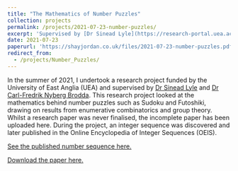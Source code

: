 ```yaml
---
title: "The Mathematics of Number Puzzles"
collection: projects
permalink: /projects/2021-07-23-number-puzzles/
excerpt: 'Supervised by [Dr Sinead Lyle](https://research-portal.uea.ac.uk/en/persons/sinead-lyle) and [Dr Carl-Fredrik Nyberg Brodda](https://sites.google.com/view/cf-nb/), I researched the mathematics of number puzzles such as Sudoku and Futoshiki. My research paper was never finished, however the incomplete paper has been uploaded here. During this project, a number sequence was discovered and was published in the OEIS.'
date: 2021-07-23
paperurl: 'https://shayjordan.co.uk/files/2021-07-23-number-puzzles.pdf'
redirect_from: 
  - /projects/Number_Puzzles/
---
```

In the summer of 2021, I undertook a research project funded by the University of East Anglia (UEA) and supervised by [Dr Sinead Lyle](https://research-portal.uea.ac.uk/en/persons/sinead-lyle) and [Dr Carl-Fredrik Nyberg Brodda](https://sites.google.com/view/cf-nb/). This research project looked at the mathematics behind number puzzles such as Sudoku and Futoshiki, drawing on results from enumerative combinatorics and group theory. Whilst a research paper was never finalised, the incomplete paper has been uploaded here. During the project, an integer sequence was discovered and later published in the Online Encyclopedia of Integer Sequences (OEIS).

[See the published number sequence here.](https://oeis.org/A346008)

[Download the paper here.](https://shayjordan.co.uk/files/2021-07-23-number-puzzles.pdf)